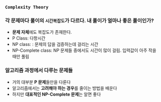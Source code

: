 ### `Complexity Theory`

### 각 문제마다 풀이의 `시간복잡도`가 다르다. 내 풀이가 얼마나 좋은 풀이인가?

- **문제 자체**에도 복잡도가 존재한다.
- P Class: 다항시간
- NP class: : 문제의 답을 검증하는데 걸리는 시간
- NP-Complete class: NP 문제들 중에서도 시간이 많이 걸림. 입력값이 아주 작을 때만 풀림



### 알고리즘 과정에서 다루는 문제들

- 거의 대부분 **P 문제**들만을 다룬다
- 알고리즘에서는 **고려해야 하는 경우**를 줄이는 방법을 배운다
- 하지만 **대표적인 NP-Complete 문제**는 알면 좋다